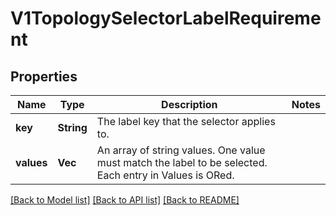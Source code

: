 # V1TopologySelectorLabelRequirement

## Properties

Name | Type | Description | Notes
------------ | ------------- | ------------- | -------------
**key** | **String** | The label key that the selector applies to. | 
**values** | **Vec<String>** | An array of string values. One value must match the label to be selected. Each entry in Values is ORed. | 

[[Back to Model list]](../README.md#documentation-for-models) [[Back to API list]](../README.md#documentation-for-api-endpoints) [[Back to README]](../README.md)


